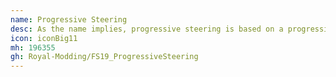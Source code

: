```yaml
---
name: Progressive Steering
desc: As the name implies, progressive steering is based on a progressive steering ratio. This significantly increase the precision in high-speed maneuvering.
icon: iconBig11
mh: 196355
gh: Royal-Modding/FS19_ProgressiveSteering
---
```

